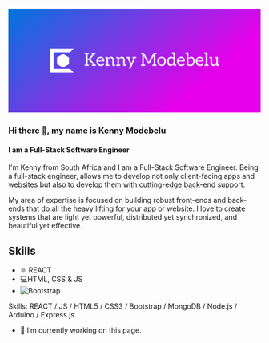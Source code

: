
![Design and Development](https://github.com/KennyMod/KennyMod/blob/main/cover.png)

### Hi there 👋, my name is Kenny Modebelu
#### I am a Full-Stack Software Engineer

I'm Kenny from South Africa and I am a Full-Stack Software Engineer. Being a full-stack engineer, allows me to develop not only client-facing apps and websites but also to develop them with cutting-edge back-end support.

My area of expertise is focused on building robust front-ends and back-ends that do all the heavy lifting for your app or website. I love to create systems that are light yet powerful, distributed yet synchronized, and beautiful yet effective.

## Skills
* ⚛ REACT
* 💻HTML, CSS & JS
* ![Bootstrap]({https://img.shields.io/badge/Bootstrap-563D7C?style=for-the-badge&logo=bootstrap&logoColor=white})

Skills: REACT / JS / HTML5 / CSS3 / Bootstrap / MongoDB / Node.js / Arduino / Express.js

- 🔭 I’m currently working on this page. 




